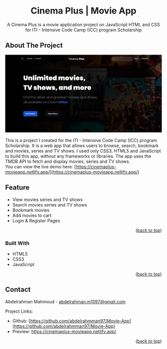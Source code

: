 <a name="readme-top"></a>

<br />
<div align="center">
  <h1 align="center" id="title">Cinema Plus | Movie App</h1>

  <p align="center">
    A Cinema Plus is a movie application project on JavaScript HTML and CSS for ITI - Intensive Code Camp (ICC) program Scholarship
  </p>
</div>



<!-- TABLE OF CONTENTS -->

<!-- ABOUT THE PROJECT -->
## About The Project

![Cinema Plus Screenshot][product-screenshot]


This is a project I created for the ITI - Intensive Code Camp (ICC) program Scholarship. It is a web app that allows users to browse, search, bookmark and movies, series and TV shows. I used only CSS3, HTML5 and JavaScript to build this app, without any frameworks or libraries. The app uses the TMDB API to fetch and display movies, series and TV shows.
<br />
You can view the live demo here: [https://cinemaplus-movieapp.netlify.app/](https://cinemaplus-movieapp.netlify.app/)

## Feature

*   View movies series and TV shows
*   Search movies series and TV shows
*   Bookmark movies
*   Add movies to cart
*   Login & Register Pages
  
<p align="right">(<a href="#readme-top">back to top</a>)</p>



### Built With

* HTML5
* CSS3
* JavaScript

<p align="right">(<a href="#readme-top">back to top</a>)</p>



<!-- GETTING STARTED -->



<!-- USAGE EXAMPLES -->


<!-- CONTACT -->
## Contact

Abdelrahman Mahmoud - abdelrahman.m1097@gmail.com

Project Links: 
- Github:  [https://github.com/abdelrahmman97/Movie-App](https://github.com/abdelrahmman97/Movie-App)
- Preview: https://cinemaplus-movieapp.netlify.app/

<p align="right">(<a href="#readme-top">back to top</a>)</p>



<!-- ACKNOWLEDGMENTS -->




<!-- MARKDOWN LINKS & IMAGES -->
[product-screenshot]: resources/Images/screenshot.jpeg
